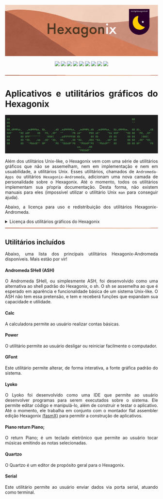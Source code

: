 <p align="center">
<img src="https://github.com/hexagonix/Doc/blob/main/Img/banner.png">
</p>

<div align="center">

![](https://img.shields.io/github/license/hexagonix/Andromeda-Apps.svg)
![](https://img.shields.io/github/stars/hexagonix/Andromeda-Apps.svg)
![](https://img.shields.io/github/issues/hexagonix/Andromeda-Apps.svg)
![](https://img.shields.io/github/issues-closed/hexagonix/Andromeda-Apps.svg)
![](https://img.shields.io/github/issues-pr/hexagonix/Andromeda-Apps.svg)
![](https://img.shields.io/github/issues-pr-closed/hexagonix/Andromeda-Apps.svg)
![](https://img.shields.io/github/downloads/hexagonix/Andromeda-Apps/total.svg)
![](https://img.shields.io/github/release/hexagonix/Andromeda-Apps.svg)
[![](https://img.shields.io/twitter/follow/hexagonixOS.svg?style=social&label=Follow%20%40HexagonixOS)](https://twitter.com/hexagonixOS)

</div>

<!-- Vai funcionar como <hr> -->

<img src="https://github.com/hexagonix/Doc/blob/main/Img/hr.png" width="100%" height="2px" />

<div align="justify">

# Aplicativos e utilitários gráficos do Hexagonix

<div align="center">

<img src="https://github.com/hexagonix/Doc/blob/main/Img/HexagonixSourceHeader.png">

</div>

Além dos utilitários Unix-like, o Hexagonix vem com uma série de utilitários gráficos que não se assemelham, nem em implementação e nem em usuabilidade, a utilitários Unix. Esses utilitários, chamados de `Andromeda-Apps` ou utiitários `Hexagonix-Andromeda`, adicionam uma nova camada de personalidade sobre o Hexagonix. Até o momento, todos os utilitários implementam sua pŕopria documentação. Desta forma, não existem manuais para eles (impossível utilizar o utilitário Unix `man` para conseguir ajuda).

Abaixo, a licença para uso e redistribuição dos utilitários Hexagonix-Andromeda.

<details title="Licença dos utilitários gráficos do Hexagonix" align='left'>
<br>
<summary align='left'>Licença dos utilitários gráficos do Hexagonix</summary>

<div align="justify">

Leia a [licença](https://github.com/hexagonix/Doc/blob/main/LICENSES/BSD-3) para mais informações sobre direitos autorais, propriedade de código e redistribuição que se aplicam aos arquivos disponíveis neste repositório. O Hexagonix é totalmente licenciado sob [BSD-3-Clause](https://opensource.org/licenses/BSD-3-Clause). Sempre fique atento ao arquivo `LICENSE` disponível em cada repositório para estar ciente dos direitos e obrigações legais, bem como à lista de contribuidores do projeto.

</div>

</details>

<!-- Vai funcionar como <hr> -->

<img src="https://github.com/hexagonix/Doc/blob/main/Img/hr.png" width="100%" height="2px" />

## Utilitários incluídos

Abaixo, uma lista dos principais utilitários Hexagonix-Andromeda disponíveis. Mais estão por vir!

#### Andromeda SHell (ASH)

O Andromeda SHell, ou simplesmente ASH, foi desenvolvido como uma alternativa ao shell padrão do Hexagonix, o sh. O sh se assemelha ao que é esperado em aparência e funcionalidade básica de um sistema Unix-like. O ASH não tem essa pretensão, e tem e receberá funções que expandam sua capacidade e utilidade.

#### Calc

A calculadora permite ao usuário realizar contas básicas.

#### Power

O utilitário permite ao usuário desligar ou reiniciar facilmente o computador.

#### GFont

Este utilitário permite alterar, de forma interativa, a fonte gráfica padrão do sistema.

#### Lyoko

O Lyoko foi desenvolvido como uma IDE que permite ao usuário desenvolver programas para serem executados sobre o sistema. Ele permite editar código e manipulá-lo, além de construir e testar o aplicativo. Até o momento, ele trabalha em conjunto com o montador flat assembler edição Hexagonix [(fasmX)](https://github.com/hexagonix/fasm) para permitir a construção de aplicativos.

#### Piano return Piano;

O return Piano; é um teclado eletrônico que permite ao usuário tocar músicas emitindo as notas selecionadas.

#### Quartzo

O Quartzo é um editor de propósito geral para o Hexagonix.

#### Serial

Este utilitário permite ao usuário enviar dados via porta serial, atuando como terminal.

</div>